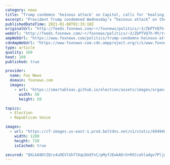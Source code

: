 ```yaml
---
category: news
title: "Trump condemns 'heinous attack' on Capitol, calls for 'healing and reconciliation'"
excerpt: "President Trump condemned Wednesday’s “heinous attack” on the Capitol by his supporters and called for a moment of healing. "
publishedDateTime: 2021-01-08T01:15:18Z
originalUrl: "http://feeds.foxnews.com/~r/foxnews/politics/~3/ZbPTVQ7h-MY/trump-condemns-heinous-attack-capitol-healing"
webUrl: "http://feeds.foxnews.com/~r/foxnews/politics/~3/ZbPTVQ7h-MY/trump-condemns-heinous-attack-capitol-healing"
ampWebUrl: "https://www.foxnews.com/politics/trump-condemns-heinous-attack-capitol-healing.amp"
cdnAmpWebUrl: "https://www-foxnews-com.cdn.ampproject.org/c/s/www.foxnews.com/politics/trump-condemns-heinous-attack-capitol-healing.amp"
type: article
quality: 169
heat: 169
published: true

provider:
  name: Fox News
  domain: foxnews.com
  images:
    - url: "https://smartableai.github.io/election/assets/images/organizations/foxnews.com-50x50.jpg"
      width: 50
      height: 50

topics:
  - Election
  - Republican Voice

images:
  - url: "https://cf-images.us-east-1.prod.boltdns.net/v1/static/694940094001/14916eca-a34a-435c-be33-946448326628/d7fd995c-e60f-4564-b82f-a9101b39de67/1280x720/match/image.jpg"
    width: 1280
    height: 720
    isCached: true

secured: "QXLkA9DtZQrs4uOEVlGh7lKqLDUd7nC/pMyfJEwkAErU+R5Ccehladgv7PljgzFysfWMQHsFeOobmDY09HPDPLRIHysAQoxdGzGDuuegtwUIFQwQENzoBTIS6CYz/Q//49XWikD7WOAV8pp6ZsMlplGGtyoBY+99PxsZiPT7KUxyv2oZHBErJ1/oyYzeIowt5kM8S/bWEY//SCEmSxakAB0mFN9yvWnO+AZjXUY3nk/OXPgFLcmTZcR/T/NT7rrV0n4iL/NecTBxtTTgaYA8AxOuAX0ILiqV8dlfLk3+dTVrvrFuUHW1Ptrhe8NFqqCtfk/AwQELuQjtfVo8svIBXbKOZzQfIWA7gNqdwZGi67A=;/qlnpSWrmzuQVH3ZHqOHLw=="
---
```


